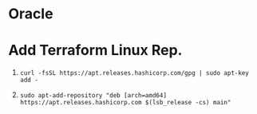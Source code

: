# Oracle

# Add Terraform Linux Rep.

1. `curl -fsSL https://apt.releases.hashicorp.com/gpg | sudo apt-key add -`

2. `sudo apt-add-repository "deb [arch=amd64] https://apt.releases.hashicorp.com $(lsb_release -cs) main"`